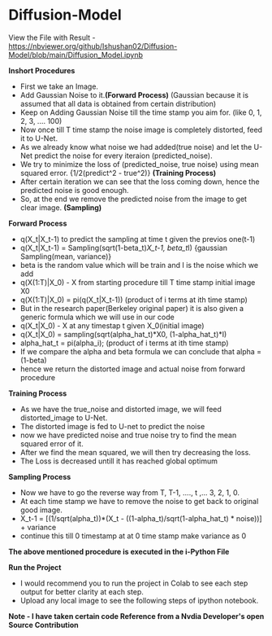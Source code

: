 # Diffusion-Model

View the File with Result - https://nbviewer.org/github/Ishushan02/Diffusion-Model/blob/main/Diffusion_Model.ipynb

**Inshort Procedures**
- First we take an Image.
- Add Gaussian Noise to it.**(Forward Process)** (Gaussian because it is assumed that all data is obtained from certain distribution)
- Keep on Adding Gaussian Noise till the time stamp you aim for. (like 0, 1, 2, 3, .... 100)
- Now once till T time stamp the noise image is completely distorted, feed it to U-Net.
- As we already know what noise we had added(true noise) and let the U-Net predict the noise for every iteraion (predicted_noise).
- We try to minimize the loss of (predicted_noise, true noise) using mean squared error. {1/2(predict^2 - true^2)} **(Training Process)**
- After certain iteration we can see that the loss coming down, hence the predicted noise is good enough.
- So, at the end we remove the predicted noise from the image to get clear image. **(Sampling)**


**Forward Process**
- q(X_t|X_t-1) to predict the sampling at time t given the previos one(t-1)
- q(X_t|X_t-1) = Sampling(sqrt(1-beta_t)*X_t-1, beta_t*I) {gaussian Sampling(mean, variance)}
- beta is the random value which will be train and I is the noise which we add 
- q(X(1:T)|X_0) - X from starting procedure till T time stamp initial image X0
- q(X(1:T)|X_0) = pi(q(X_t|X_t-1)) (product of i terms at ith time stamp)
- But in the research paper(Berkeley original paper) it is also given a generic formula which we will use in our code
- q(X_t|X_0) - X at any timestap t given X_0(initial image)
- q(X_t|X_0) = sampling(sqrt(alpha_hat_t)*X0, (1-alpha_hat_t)*I)
- alpha_hat_t = pi(alpha_i); (product of i terms at ith time stamp)
- If we compare the alpha and beta formula we can conclude that alpha = (1-beta)
- hence we return the distorted image and actual noise from forward procedure

**Training Process**
- As we have the true_noise and distorted image, we will feed distorted_image to U-Net.
- The distorted image is fed to U-net to predict the noise
- now we have predicted noise and true noise try to find the mean squared error of it.
- After we find the mean squared, we will then try decreasing the loss.
- The Loss is decreased untill it has reached global optimum

**Sampling Process**
- Now we have to go the reverse way from T, T-1, ...., t ,... 3, 2, 1, 0.
- At each time stamp we have to remove the noise to get back to original good image.
- X_t-1 = [(1/sqrt(alpha_t))*(X_t - ((1-alpha_t)/sqrt(1-alpha_hat_t) * noise))] + variance
- continue this till 0 timestamp at at 0 time stamp make variance as 0


**The above mentioned procedure is executed in the i-Python File**

**Run the Project**
- I would recommend you to run the project in Colab to see each step output for better clarity at each step.
- Upload any local image to see the following steps of ipython notebook.

**Note - I have taken certain code Reference from a Nvdia Developer's open Source Contribution**